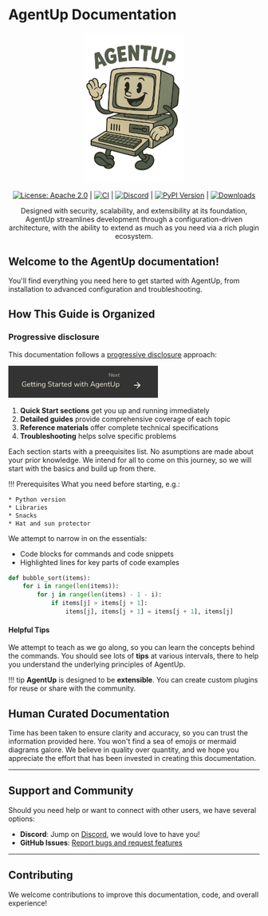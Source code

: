 # AgentUp Documentation

<p align="center">
  <img src="images/compie.png" alt="AgentUp Logo" width="200"/>
</p>

<p align="center">
  <a href="https://opensource.org/licenses/Apache-2.0"><img src="https://img.shields.io/badge/License-Apache2.0-brightgreen.svg?style=flat" alt="License: Apache 2.0"/></a>
  |
  <a href="https://github.com/RedDotRocket/AgentUp/actions/workflows/ci.yml"><img src="https://github.com/RedDotRocket/AgentUp/actions/workflows/ci.yml/badge.svg" alt="CI"/></a>
  |
  <a href="https://discord.gg/pPcjYzGvbS"><img src="https://img.shields.io/discord/1384081906773131274?label=Discord&logo=discord" alt="Discord"/></a>
  |
  <a href="https://pypi.org/project/AgentUp/"><img src="https://img.shields.io/pypi/v/AgentUp.svg" alt="PyPI Version"/></a>
  |
  <a href="https://pepy.tech/project/agentup"><img src="https://static.pepy.tech/badge/agentup" alt="Downloads"/></a>
</p>

<p align="center">
  Designed with security, scalability, and extensibility at its foundation, AgentUp streamlines development through a configuration-driven architecture, with the ability to extend as much as you need via a rich plugin ecosystem.
</p>

## Welcome to the AgentUp documentation! 

You'll find everything you need here to get started with AgentUp, from installation to advanced configuration and troubleshooting.

## How This Guide is Organized

### Progressive disclosure

This documentation follows a [progressive disclosure](https://en.wikipedia.org/wiki/Progressive_disclosure) approach:

<img src="images/next.png" alt="drawing" width="300"/>

1. **Quick Start sections** get you up and running immediately
2. **Detailed guides** provide comprehensive coverage of each topic
3. **Reference materials** offer complete technical specifications
4. **Troubleshooting** helps solve specific problems

Each section starts with a preequisites list. No asumptions are made about your prior knowledge. We intend for all to come on this journey, so we will start with the basics and build up from there.

!!! Prerequisites
    What you need before starting, e.g.:

    * Python version
    * Libraries
    * Snacks
    * Hat and sun protector

We attempt to narrow in on the essentials:

- Code blocks for commands and code snippets
- Highlighted lines for key parts of code examples

``` py hl_lines="2 3"
def bubble_sort(items):
    for i in range(len(items)):
        for j in range(len(items) - 1 - i):
            if items[j] > items[j + 1]:
                items[j], items[j + 1] = items[j + 1], items[j]
```

#### Helpful Tips

We attempt to teach as we go along, so you can learn the concepts behind the commands. You should see lots of **tips** at various intervals, there to help you understand the underlying principles of AgentUp.

!!! tip
    **AgentUp** is designed to be **extensible**. You can create custom plugins for reuse or share with the community.

## Human Curated Documentation

Time has been taken to ensure clarity and accuracy, so you can trust the information provided here. You won't find a sea of emojis or mermaid diagrams galore. We believe in quality over quantity, and we hope you appreciate the effort that has been invested in creating this documentation.

---

## Support and Community

Should you need help or want to connect with other users, we have several options:

- **Discord**: Jump on [Discord](https://discord.gg/pPcjYzGvbS), we would love to have you!
- **GitHub Issues**: [Report bugs and request features](https://github.com/rdrocket-projects/AgentUp/issues)

---

## Contributing

We welcome contributions to improve this documentation, code, and overall experience!
